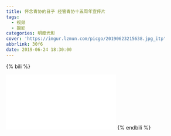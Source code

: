 ```yaml
---
title: 怀念青协的日子 经管青协十五周年宣传片
tags:
  - 视频
  - 摄影
categories: 明度光影
cover: 'https://imgur.lzmun.com/picgo/20190623215638.jpg_itp'
abbrlink: 30f6
date: 2019-06-24 18:30:00
---
```


{% bili %}
  <iframe src="//player.bilibili.com/player.html?aid=56764936&cid=56764936" scrolling="no" border="0" frameborder="no" framespacing="0" allowfullscreen="true"> </iframe>
{% endbili %}